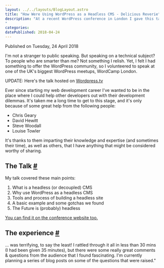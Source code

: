 ```yaml
---
layout: ../../layouts/BlogLayout.astro
title: "How Were Using WordPress as a Headless CMS - Delicious Reverie"
description: "At a recent WordPress conference in London I gave this talk. It was a terrifying and yet validating experience!
"
categories:
datePublished: 2018-04-24
---
```


Published on Tuesday, 24 April 2018

I'm not a stranger to public speaking. But speaking on a technical subject? To people who are smarter than me? Not something I relish. Yet, I felt I had something to offer the WordPress community, so I volunteered to speak at one of the UK's biggest WordPress meetups, WordCamp London.

UPDATE: Here's the talk hosted on [Wordpress.tv](http://wordpress.tv/)

Ever since starting my web development career I've wanted to be in the place where I could help other developers out with their development dilemmas. It's taken me a long time to get to this stage, and it's only because of some great help from the following people:

-   Chris Geary
-   David Hewitt
-   Steve Woodall
-   Louise Towler

It's thanks to them imparting their knowledge and expertise (and sometimes their time), as well as others, that I have anything that might be considered worthy of sharing.

## The Talk [#](https://deliciousreverie.co.uk/posts/talk-how-were-using-wordpress-as-a-headless-cms/#the-talk)

My talk covered these main points:

1.  What is a headless (or decoupled) CMS
2.  Why use WordPress as a headless CMS
3.  Tools and process of building a headless site
4.  A basic example and some gotchas we found
5.  The Future is (probably) headless

[You can find it on the conference website too.](https://2018.london.wordcamp.org/session/how-were-using-wordpress-as-a-headless-cms/)

## The experience [#](https://deliciousreverie.co.uk/posts/talk-how-were-using-wordpress-as-a-headless-cms/#the-experience)

... was terrifying, to say the least! I rattled through it all in less than 30 mins (I had been given 35 minutes), but there were some really great comments & questions from the audience that I found fascinating. I'm currently planning a series of blog posts on some of the questions that were raised."
